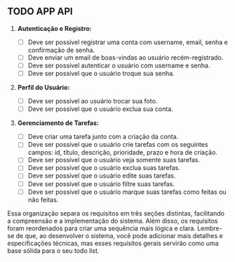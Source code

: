 ## TODO APP API

1. **Autenticação e Registro:**

   - [ ] Deve ser possível registrar uma conta com username, email, senha e confirmação de senha.
   - [ ] Deve enviar um email de boas-vindas ao usuário recém-registrado.
   - [ ] Deve ser possível autenticar o usuário com username e senha.
   - [ ] Deve ser possível que o usuário troque sua senha.

2. **Perfil do Usuário:**

   - [ ] Deve ser possível ao usuário trocar sua foto.
   - [ ] Deve ser possível que o usuário exclua sua conta.

3. **Gerenciamento de Tarefas:**
   - [ ] Deve criar uma tarefa junto com a criação da conta.
   - [ ] Deve ser possível que o usuário crie tarefas com os seguintes campos: id, título, descrição, prioridade, prazo e hora de criação.
   - [ ] Deve ser possível que o usuário veja somente suas tarefas.
   - [ ] Deve ser possível que o usuário exclua suas tarefas.
   - [ ] Deve ser possível que o usuário edite suas tarefas.
   - [ ] Deve ser possível que o usuário filtre suas tarefas.
   - [ ] Deve ser possível que o usuário marque suas tarefas como feitas ou não feitas.

Essa organização separa os requisitos em três seções distintas, facilitando a compreensão e a implementação do sistema. Além disso, os requisitos foram reordenados para criar uma sequência mais lógica e clara. Lembre-se de que, ao desenvolver o sistema, você pode adicionar mais detalhes e especificações técnicas, mas esses requisitos gerais servirão como uma base sólida para o seu todo list.
